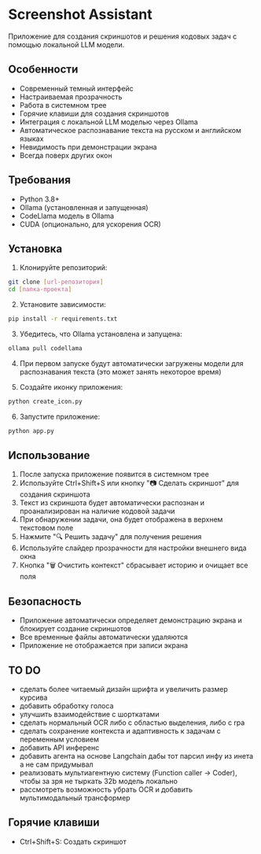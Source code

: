 # Screenshot Assistant

Приложение для создания скриншотов и решения кодовых задач с помощью локальной LLM модели.

## Особенности
- Современный темный интерфейс
- Настраиваемая прозрачность
- Работа в системном трее
- Горячие клавиши для создания скриншотов
- Интеграция с локальной LLM моделью через Ollama
- Автоматическое распознавание текста на русском и английском языках
- Невидимость при демонстрации экрана
- Всегда поверх других окон

## Требования
- Python 3.8+
- Ollama (установленная и запущенная)
- CodeLlama модель в Ollama
- CUDA (опционально, для ускорения OCR)

## Установка

1. Клонируйте репозиторий:
```bash
git clone [url-репозитория]
cd [папка-проекта]
```

2. Установите зависимости:
```bash
pip install -r requirements.txt
```

3. Убедитесь, что Ollama установлена и запущена:
```bash
ollama pull codellama
```

4. При первом запуске будут автоматически загружены модели для распознавания текста (это может занять некоторое время)

5. Создайте иконку приложения:
```bash
python create_icon.py
```

6. Запустите приложение:
```bash
python app.py
```

## Использование

1. После запуска приложение появится в системном трее
2. Используйте Ctrl+Shift+S или кнопку "📷 Сделать скриншот" для создания скриншота
3. Текст из скриншота будет автоматически распознан и проанализирован на наличие кодовой задачи
4. При обнаружении задачи, она будет отображена в верхнем текстовом поле
5. Нажмите "🔍 Решить задачу" для получения решения
6. Используйте слайдер прозрачности для настройки внешнего вида окна
7. Кнопка "🗑️ Очистить контекст" сбрасывает историю и очищает все поля

## Безопасность
- Приложение автоматически определяет демонстрацию экрана и блокирует создание скриншотов
- Все временные файлы автоматически удаляются
- Приложение не отображается при записи экрана

## TO DO
- сделать более читаемый дизайн шрифта и увеличить размер курсива
- добавить обработку голоса
- улучшить взаимодействие с шорткатами
- сделать нормальный OCR либо с областью выделения, либо с rpa
- сделать сохранение контекста и адаптивность к задачам с переменным условием
- добавить API инференс
- добавить агента на основе Langchain дабы тот парсил инфу из инета а не сам придумывал
- реализовать мультиагентную систему (Function caller -> Coder), чтобы за зря не тыркать 32b модель локально
- рассмотреть возможность убрать OCR и добавить мультимодальный трансформер

## Горячие клавиши
- Ctrl+Shift+S: Создать скриншот 
